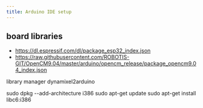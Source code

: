 ```yaml
---
title: Arduino IDE setup
---
```


## board libraries

- <https://dl.espressif.com/dl/package_esp32_index.json>
- <https://raw.githubusercontent.com/ROBOTIS-GIT/OpenCM9.04/master/arduino/opencm_release/package_opencm9.04_index.json>


library manager
dynamixel2arduino

sudo dpkg --add-architecture i386
sudo apt-get update
sudo apt-get install libc6:i386